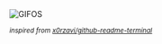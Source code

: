 <div align="justify">
<picture>
    <source media="(prefers-color-scheme: dark)" srcset="https://i.ibb.co/Vcvjt55f/output-gif.gif">
    <source media="(prefers-color-scheme: light)" srcset="https://i.ibb.co/Vcvjt55f/output-gif.gif">
    <img alt="GIFOS" src="https://i.ibb.co/Vcvjt55f/output-gif.gif">
</picture>

<sub><i>inspired from [x0rzavi/github-readme-terminal](https://github.com/x0rzavi/github-readme-terminal)</i></sub>

</div>

<!-- Image deletion URL: https://ibb.co/dwQWrxx8/ad6174eab59883eac76195d0ac4cbf69 -->